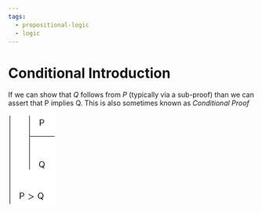 ```yaml
---
tags:
  - propositional-logic
  - logic
---
```


# Conditional Introduction

If we can show that $Q$ follows from $P$ (typically via a sub-proof) than we can
assert that P implies Q. This is also sometimes known as _Conditional Proof_

![](/static/cond-intro.png)
